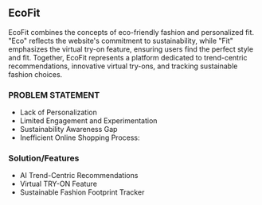<h2>EcoFit</h2>
<p>EcoFit combines the concepts of eco-friendly fashion and personalized fit. "Eco" reflects the website's commitment to sustainability, while "Fit" emphasizes the virtual try-on feature, ensuring users find the perfect style and fit. Together, EcoFit represents a platform dedicated to trend-centric recommendations, innovative virtual try-ons, and tracking sustainable fashion choices.</p>

<h3>PROBLEM STATEMENT</h3>
<ul> 
  <li>Lack of Personalization</li>
  <li>Limited Engagement and Experimentation</li>
  <li>Sustainability Awareness Gap</li>
  <li>Inefficient Online Shopping Process: </li>
</ul>

<h3>Solution/Features</h3>
<ul> 
  <li>AI Trend-Centric Recommendations</li>
  <li>Virtual TRY-ON Feature</li>
  <li>Sustainable Fashion Footprint Tracker</li>
  
</ul>
